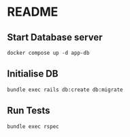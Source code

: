 # README

## Start Database server
```
docker compose up -d app-db
```

## Initialise DB
```
bundle exec rails db:create db:migrate
```

## Run Tests
```
bundle exec rspec
```

